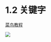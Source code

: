 # 1.2 关键字

[菜鸟教程](https://www.runoob.com/w3cnote/cpp-keyword-intro.html)

![](https://test-123456-md-images.oss-cn-beijing.aliyuncs.com/img/202203282321032.jpg#crop=0&crop=0&crop=1&crop=1&id=SHdFq&originHeight=363&originWidth=689&originalType=binary&ratio=1&rotation=0&showTitle=false&status=done&style=none&title=)
